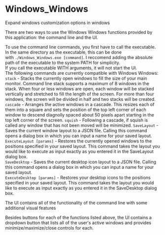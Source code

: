 # Windows_Windows

Expand windows customization options in windows

There are two ways to use the Windows Windows functions provided by this application: the command line and the UI.

To use the command line commands, you first have to call the executable. In the same directory as the executable, this can be done  
with `./Windows_Windows.exe [command]`. I reccomend adding the absolute path of the executable to the system PATH for simplicity.  
If you call the executable WITH arguments, it will not start the UI.  
The following commands are currently compatible with Windows Windows:
`stack` - Stacks the currently open windows to fill the size of your main monitor. Command line stack supports a maximum of 8 windows in the stack. When four or less windows are open, each window will be stacked vertically and stretched to fill the length of the screen. For more than four windows, the screen will be divided in half and two stacks will be created.  
`cascade`  - Arranges the active windows in a cascade. This resizes each of them into a square and sets the position of the top left corner of each window to descend diagnolly spaced about 50 pixels apart starting in the top left corner of the screen.
`squish`  - Following a cascade, if squish is called any window that has not been moved will be minimized.
`SaveLayout` - Saves the current window layout to a JSON file. Calling this command opens a dialog box in which you can input a name for your saved layout.  
`ExecuteLayout [params]` - Restores the currently opened windows to the positions specified in your saved layout. This command takes the layout you would like to execute as input exactly as you entered it in the SaveLayout dialog box.  
`SaveDesktop` - Saves the current desktop icon layout to a JSON file. Calling this command opens a dialog box in which you can input a name for your saved layout.  
`ExecuteDesktop [params]` - Restores your desktop icons to the positions specified in your saved layout. This command takes the layout you would like to execute as input exactly as you entered it in the SaveDesktop dialog box.  

The UI contains all of the functionality of the command line with some additional visual features
   
Besides buttons for each of the functions listed above, the UI contains a dropdown button that lists all of the user's active windows and provides minimize/maximize/close controls for each. 